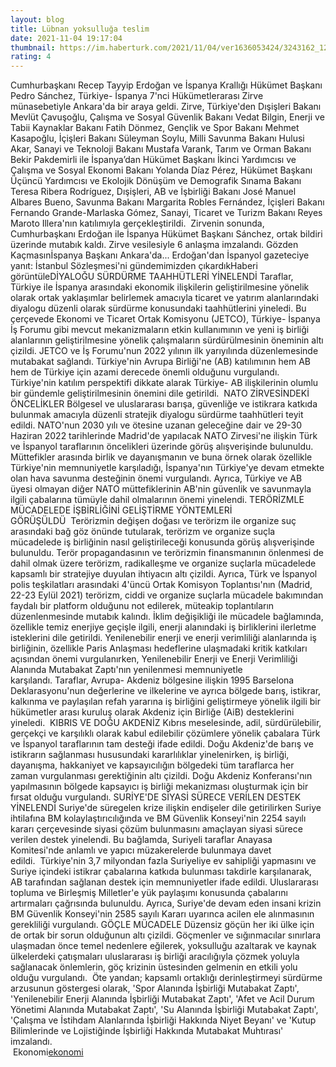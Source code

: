 ```yaml
--- 
layout: blog
title: Lübnan yoksulluğa teslim
date: 2021-11-04 19:17:04
thumbnail: https://im.haberturk.com/2021/11/04/ver1636053424/3243162_1200x627.jpg
rating: 4
---
```

Cumhurbaşkanı Recep Tayyip Erdoğan ve İspanya Krallığı Hükümet Başkanı Pedro Sánchez, Türkiye- İspanya 7'nci Hükümetlerarası Zirve münasebetiyle Ankara'da bir araya geldi. Zirve, Türkiye'den Dışişleri Bakanı Mevlüt Çavuşoğlu, Çalışma ve Sosyal Güvenlik Bakanı Vedat Bilgin, Enerji ve Tabii Kaynaklar Bakanı Fatih Dönmez, Gençlik ve Spor Bakanı Mehmet Kasapoğlu, İçişleri Bakanı Süleyman Soylu, Milli Savunma Bakanı Hulusi Akar, Sanayi ve Teknoloji Bakanı Mustafa Varank, Tarım ve Orman Bakanı Bekir Pakdemirli ile İspanya’dan Hükümet Başkanı İkinci Yardımcısı ve Çalışma ve Sosyal Ekonomi Bakanı Yolanda Díaz Pérez, Hükümet Başkanı Üçüncü Yardımcısı ve Ekolojik Dönüşüm ve Demografik Sınama Bakanı Teresa Ribera Rodríguez, Dışişleri, AB ve İşbirliği Bakanı José Manuel Albares Bueno, Savunma Bakanı Margarita Robles Fernández, İçişleri Bakanı Fernando Grande-Marlaska Gómez, Sanayi, Ticaret ve Turizm Bakanı Reyes Maroto Illera'nın katılımıyla gerçekleştirildi.  Zirvenin sonunda, Cumhurbaşkanı Erdoğan ile İspanya Hükümet Başkanı Sánchez, ortak bildiri üzerinde mutabık kaldı. Zirve vesilesiyle 6 anlaşma imzalandı. Gözden Kaçmasınİspanya Başkanı Ankara'da... Erdoğan'dan İspanyol gazeteciye yanıt: İstanbul Sözleşmesi'ni gündemimizden çıkardıkHaberi görüntüleDİYALOĞU SÜRDÜRME TAAHHÜTLERİ YİNELENDİ Taraflar, Türkiye ile İspanya arasındaki ekonomik ilişkilerin geliştirilmesine yönelik olarak ortak yaklaşımlar belirlemek amacıyla ticaret ve yatırım alanlarındaki diyalogu düzenli olarak sürdürme konusundaki taahhütlerini yineledi. Bu çerçevede Ekonomi ve Ticaret Ortak Komisyonu (JETCO), Türkiye- İspanya İş Forumu gibi mevcut mekanizmaların etkin kullanımının ve yeni iş birliği alanlarının geliştirilmesine yönelik çalışmaların sürdürülmesinin öneminin altı çizildi. JETCO ve İş Forumu'nun 2022 yılının ilk yarıyılında düzenlemesinde mutabakat sağlandı. Türkiye'nin Avrupa Birliği'ne (AB) katılımının hem AB hem de Türkiye için azami derecede önemli olduğunu vurgulandı. Türkiye'nin katılım perspektifi dikkate alarak Türkiye- AB ilişkilerinin olumlu bir gündemle geliştirilmesinin önemini dile getirildi.  NATO ZİRVESİNDEKİ ÖNCELİKLER Bölgesel ve uluslararası barışa, güvenliğe ve istikrara katkıda bulunmak amacıyla düzenli stratejik diyalogu sürdürme taahhütleri teyit edildi. NATO'nun 2030 yılı ve ötesine uzanan geleceğine dair ve 29-30 Haziran 2022 tarihlerinde Madrid'de yapılacak NATO Zirvesi'ne ilişkin Türk ve İspanyol taraflarının öncelikleri üzerinde görüş alışverişinde bulunuldu. Müttefikler arasında birlik ve dayanışmanın ve buna örnek olarak özellikle Türkiye'nin memnuniyetle karşıladığı, İspanya'nın Türkiye'ye devam etmekte olan hava savunma desteğinin önemi vurgulandı. Ayrıca, Türkiye ve AB üyesi olmayan diğer NATO müttefiklerinin AB'nin güvenlik ve savunmayla ilgili çabalarına tümüyle dahil olmalarının önemi yinelendi. TERÖRİZMLE MÜCADELEDE İŞBİRLİĞİNİ GELİŞTİRME YÖNTEMLERİ GÖRÜŞÜLDÜ  Terörizmin değişen doğası ve terörizm ile organize suç arasındaki bağ göz önünde tutularak, terörizm ve organize suçla mücadelede iş birliğinin nasıl geliştirileceği konusunda görüş alışverişinde bulunuldu. Terör propagandasının ve terörizmin finansmanının önlenmesi de dahil olmak üzere terörizm, radikalleşme ve organize suçlarla mücadelede kapsamlı bir stratejiye duyulan ihtiyacın altı çizildi. Ayrıca, Türk ve İspanyol polis teşkilatları arasındaki 4'üncü Ortak Komisyon Toplantısı'nın (Madrid, 22-23 Eylül 2021) terörizm, ciddi ve organize suçlarla mücadele bakımından faydalı bir platform olduğunu not edilerek, müteakip toplantıların düzenlenmesinde mutabık kalındı. İklim değişikliği ile mücadele bağlamında, özellikle temiz enerjiye geçişle ilgili, enerji alanındaki iş birliklerini ilerletme isteklerini dile getirildi. Yenilenebilir enerji ve enerji verimliliği alanlarında iş birliğinin, özellikle Paris Anlaşması hedeflerine ulaşmadaki kritik katkıları açısından önemi vurgulanırken, Yenilenebilir Enerji ve Enerji Verimliliği Alanında Mutabakat Zaptı'nın yenilenmesi memnuniyetle karşılandı. Taraflar, Avrupa- Akdeniz bölgesine ilişkin 1995 Barselona Deklarasyonu'nun değerlerine ve ilkelerine ve ayrıca bölgede barış, istikrar, kalkınma ve paylaşılan refah yararına iş birliğini geliştirmeye yönelik ilgili bir hükümetler arası kuruluş olarak Akdeniz için Birliğe (AiB) desteklerini yineledi.  KIBRIS VE DOĞU AKDENİZ Kıbrıs meselesinde, adil, sürdürülebilir, gerçekçi ve karşılıklı olarak kabul edilebilir çözümlere yönelik çabalara Türk ve İspanyol taraflarının tam desteği ifade edildi. Doğu Akdeniz'de barış ve istikrarın sağlanması hususundaki kararlılıklar yinelenirken, iş birliği, dayanışma, hakkaniyet ve kapsayıcılığın bölgedeki tüm taraflarca her zaman vurgulanması gerektiğinin altı çizildi. Doğu Akdeniz Konferansı'nın yapılmasının bölgede kapsayıcı iş birliği mekanizması oluşturmak için bir fırsat olduğu vurgulandı. SURİYE'DE SİYASİ SÜRECE VERİLEN DESTEK YİNELENDİ Suriye'de süregelen krize ilişkin endişeler dile getirilirken Suriye ihtilafına BM kolaylaştırıcılığında ve BM Güvenlik Konseyi'nin 2254 sayılı kararı çerçevesinde siyasi çözüm bulunmasını amaçlayan siyasi sürece verilen destek yinelendi. Bu bağlamda, Suriyeli taraflar Anayasa Komitesi'nde anlamlı ve yapıcı müzakerelerde bulunmaya davet edildi.  Türkiye'nin 3,7 milyondan fazla Suriyeliye ev sahipliği yapmasını ve Suriye içindeki istikrar çabalarına katkıda bulunması takdirle karşılanarak, AB tarafından sağlanan destek için memnuniyetler ifade edildi. Uluslararası topluma ve Birleşmiş Milletler'e yük paylaşımı konusunda çabalarını artırmaları çağrısında bulunuldu. Ayrıca, Suriye'de devam eden insani krizin BM Güvenlik Konseyi'nin 2585 sayılı Kararı uyarınca acilen ele alınmasının gerekliliği vurgulandı. GÖÇLE MÜCADELE Düzensiz göçün her iki ülke için de ortak bir sorun olduğunun altı çizildi. Göçmenler ve sığınmacılar sınırlara ulaşmadan önce temel nedenlere eğilerek, yoksulluğu azaltarak ve kaynak ülkelerdeki çatışmaları uluslararası iş birliği aracılığıyla çözmek yoluyla sağlanacak önlemlerin, göç krizinin üstesinden gelmenin en etkili yolu olduğu vurgulandı.  Öte yandan; kapsamlı ortaklığı derinleştirmeyi sürdürme arzusunun göstergesi olarak, 'Spor Alanında İşbirliği Mutabakat Zaptı', 'Yenilenebilir Enerji Alanında İşbirliği Mutabakat Zaptı', 'Afet ve Acil Durum Yönetimi Alanında Mutabakat Zaptı', 'Su Alanında İşbirliği Mutabakat Zaptı', 'Çalışma ve İstihdam Alanlarında İşbirliği Hakkında Niyet Beyanı' ve 'Kutup Bilimlerinde ve Lojistiğinde İşbirliği Hakkında Mutabakat Muhtırası' imzalandı.</br>&nbsp;Ekonomi<a href="Ekonomi">ekonomi</a>